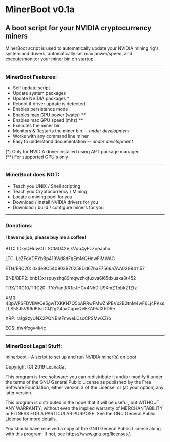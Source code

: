 # MinerBoot v0.1a
A boot script for your NVIDIA cryptocurrency miners
----
MinerBoot script is used to automatically update your NVIDIA mining rig's system and drivers,
automatically set max power/speed, and execute/monitor your miner bin on startup.

----
### MinerBoot Features:

- Self update script
- Update system packages
- Update NVIDIA packages *
- Reboot if driver update is detected
- Enables persistance mode
- Enables max GPU power (watts) **
- Enables max GPU speed (mhz) **
- Executes the miner bin
- Monitors & Restarts the miner bin -- *under development*
- Works with any command line miner
- Easy to understand documentation -- *under development*

(*) Only for NVIDIA driver installed using APT package manager<br />
(**) For supported GPU's only

----
### MinerBoot does NOT:

- Teach you UNIX / Shell scripting
- Teach you Cryptocurrency / Mining
- Locate a mining pool for you
- Download / install NVIDIA drivers for you
- Download / build / configure miners for you

----
### Donations:

#### I have no job, please buy me a coffee!

BTC: 1DkyQHdwCLLSCMU42VjkVqp4yEzZoeJphu

LTC: LcZFoVDFYbBp419Wd8dFgEmMQHowFiMWAG

ETH/ERC20: 0x4e9C540903B70258Dd67baE7566a7AA028941157

BNB/BEP2: bnb13xrspuyzhq89mqwzhqfuxva6l65dxuaxa8t452

TRX/TRC10/TRC20: TYoYantRR1eJHCx4NhDiU9XmZTpbk21Ztz

XMR: 43pWPSFDVBWCe5gwTXKKN7Q5bARRwFMwZhPBVx2B2tnM4wF6Lj4PKxsLLS5SJ5V96d9tsdCQ2gG4aaCqpxQvEZA9VJXRDRe

XRP: ra1g9zyUNX2PQNBntFmweLCscCPSMwXZro

EOS: tfw4fxgv4k4c

----
### MinerBoot Legal Stuff:
minerboot - A script to set up and run NVIDIA miner(s) on boot 

Copyright (C) 2019 LeshaCat

This program is free software: you can redistribute it and/or modify
it under the terms of the GNU General Public License as published by
the Free Software Foundation, either version 3 of the License, or
(at your option) any later version.

This program is distributed in the hope that it will be useful,
but WITHOUT ANY WARRANTY; without even the implied warranty of
MERCHANTABILITY or FITNESS FOR A PARTICULAR PURPOSE.  See the
GNU General Public License for more details.

You should have received a copy of the GNU General Public License
along with this program.  If not, see <https://www.gnu.org/licenses/>.
